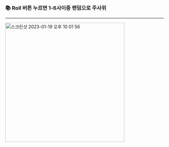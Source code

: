 ### 📚 Roll 버튼 누르면 1-6사이중 랜덤으로 주사위 
---
<img width="379" alt="스크린샷 2023-01-19 오후 10 01 56" src="https://user-images.githubusercontent.com/73929644/213450127-54e35657-d94d-40a5-9b90-e918a5d5f440.png">
